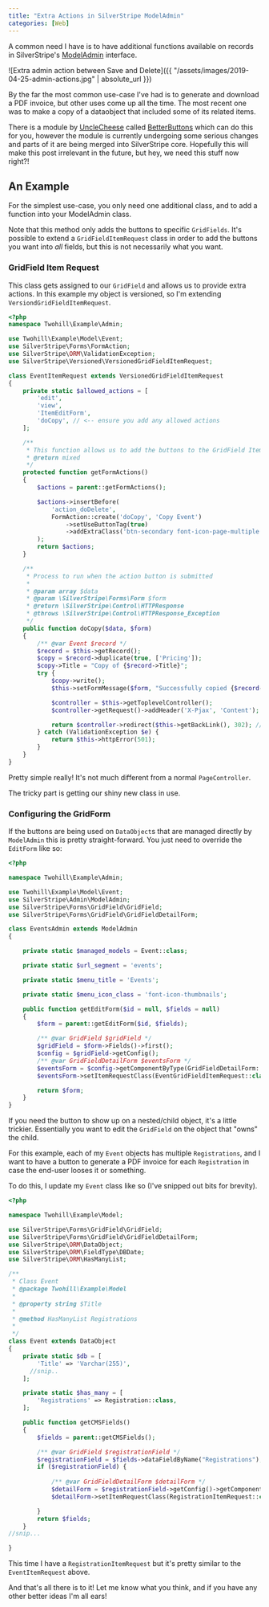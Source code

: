 ```yaml
---
title: "Extra Actions in SilverStripe ModelAdmin"
categories: [Web]
---
```


A common need I have is to have additional functions available on records in SilverStripe's
[ModelAdmin](https://docs.silverstripe.org/en/4/developer_guides/customising_the_admin_interface/modeladmin/) 
interface. 

![Extra admin action between Save and Delete]({{ "/assets/images/2019-04-25-admin-actions.jpg" | absolute_url }})

By the far the most common use-case I've had is to generate and download a PDF invoice,
but other uses come up all the time. The most recent one was to make a copy of a
dataobject that included some of its related items.
 
There is a module by [UncleCheese](https://twitter.com/_UncleCheese_) called [BetterButtons](https://github.com/unclecheese/silverstripe-gridfield-betterbuttons/tree/feature/ss4-upgrade)
which can do this for you, however the module is currently undergoing some serious changes
and parts of it are being merged into SilverStripe core. Hopefully this will make this post
irrelevant in the future, but hey, we need this stuff now right?!

## An Example ##

For the simplest use-case, you only need one additional class, and to add a function into
your ModelAdmin class.

Note that this method only adds the buttons to specific `GridFields`. It's possible to 
extend a `GridFieldItemRequest` class in order to add the buttons you want into _all_
fields, but this is not necessarily what you want.

### GridField Item Request ###

This class gets assigned to our `GridField` and allows us to provide extra actions.
In this example my object is versioned, so I'm extending `VersiondGridFieldItemRequest`. 

```php
<?php
namespace Twohill\Example\Admin;

use Twohill\Example\Model\Event;
use SilverStripe\Forms\FormAction;
use SilverStripe\ORM\ValidationException;
use SilverStripe\Versioned\VersionedGridFieldItemRequest;

class EventItemRequest extends VersionedGridFieldItemRequest
{
    private static $allowed_actions = [
        'edit',
        'view',
        'ItemEditForm',
        'doCopy', // <-- ensure you add any allowed actions
    ];

    /**
     * This function allows us to add the buttons to the GridField Item
     * @return mixed
     */
    protected function getFormActions()
    {
        $actions = parent::getFormActions();

        $actions->insertBefore(
            'action_doDelete',
            FormAction::create('doCopy', 'Copy Event')
                ->setUseButtonTag(true)
                ->addExtraClass('btn-secondary font-icon-page-multiple')
        );
        return $actions;
    }

    /**
     * Process to run when the action button is submitted
     *
     * @param array $data
     * @param \SilverStripe\Forms\Form $form
     * @return \SilverStripe\Control\HTTPResponse
     * @throws \SilverStripe\Control\HTTPResponse_Exception
     */
    public function doCopy($data, $form)
    {
        /** @var Event $record */
        $record = $this->getRecord();
        $copy = $record->duplicate(true, ['Pricing']);
        $copy->Title = "Copy of {$record->Title}";
        try {
            $copy->write();
            $this->setFormMessage($form, "Successfully copied {$record->Title}"); // Show a nice success message

            $controller = $this->getToplevelController();
            $controller->getRequest()->addHeader('X-Pjax', 'Content'); // Force a content refresh

            return $controller->redirect($this->getBackLink(), 302); //redirect back to admin section
        } catch (ValidationException $e) {
            return $this->httpError(501);
        }
    }
}
```

Pretty simple really! It's not much different from a normal `PageController`.

The tricky part is getting our shiny new class in use.

### Configuring the GridForm ###

If the buttons are being used on `DataObject`s that are managed directly by `ModelAdmin`
this is pretty straight-forward. You just need to override the `EditForm` like so:

```php
<?php

namespace Twohill\Example\Admin;

use Twohill\Example\Model\Event;
use SilverStripe\Admin\ModelAdmin;
use SilverStripe\Forms\GridField\GridField;
use SilverStripe\Forms\GridField\GridFieldDetailForm;

class EventsAdmin extends ModelAdmin
{

    private static $managed_models = Event::class;

    private static $url_segment = 'events';

    private static $menu_title = 'Events';

    private static $menu_icon_class = 'font-icon-thumbnails';

    public function getEditForm($id = null, $fields = null)
    {
        $form = parent::getEditForm($id, $fields);

        /** @var GridField $gridField */
        $gridField = $form->Fields()->first();
        $config = $gridField->getConfig();
        /** @var GridFieldDetailForm $eventsForm */
        $eventsForm = $config->getComponentByType(GridFieldDetailForm::class);
        $eventsForm->setItemRequestClass(EventGridFieldItemRequest::class);

        return $form;
    }
}

```

If you need the button to show up on a nested/child object, it's a little 
trickier. Essentially you want to edit the `GridField` on the object that
"owns" the child.

For this example, each of my `Event` objects has multiple `Registrations`,
and I want to have a button to generate a PDF invoice for each `Registration`
in case the end-user looses it or something.
 
To do this, I update my `Event` class like so (I've snipped out bits for
brevity).

```php
<?php

namespace Twohill\Example\Model;

use SilverStripe\Forms\GridField\GridField;
use SilverStripe\Forms\GridField\GridFieldDetailForm;
use SilverStripe\ORM\DataObject;
use SilverStripe\ORM\FieldType\DBDate;
use SilverStripe\ORM\HasManyList;

/**
 * Class Event
 * @package Twohill\Example\Model
 *
 * @property string $Title
 *
 * @method HasManyList Registrations
 *
 */
class Event extends DataObject
{
    private static $db = [
        'Title' => 'Varchar(255)',
      //snip..
    ];

    private static $has_many = [
        'Registrations' => Registration::class,
    ];

    public function getCMSFields()
    {
        $fields = parent::getCMSFields();

        /** @var GridField $registrationField */
        $registrationField = $fields->dataFieldByName("Registrations");
        if ($registrationField) {
          
            /** @var GridFieldDetailForm $detailForm */
            $detailForm = $registrationField->getConfig()->getComponentByType(GridFieldDetailForm::class);
            $detailForm->setItemRequestClass(RegistrationItemRequest::class);

        }
        return $fields;
    }
//snip...

}

```

This time I have a `RegistrationItemRequest` but it's pretty similar to
the `EventItemRequest` above.

And that's all there is to it! Let me know what you think, and if you have
any other better ideas I'm all ears!
